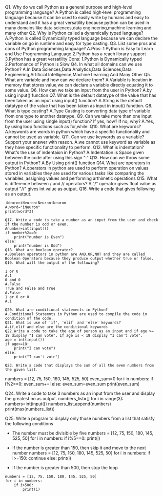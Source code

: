Q1. Why do we call Python as a general purpose and high-level programming language?
A.Python is called high-level programming language because it can be used to easily write by humans and easy to understand and it has a great versatility because python can be used in many domains like data sciences,data engineering,machine learning and many other
Q2. Why is Python called a dynamically typed language?
A.Python is called Dynamically typed language because we can declare the variable on go in runtime and easy for type casting.
Q3. List some pros and cons of Python programming language?
A.Pros:
1.Python is Easy to Learn and Use Programming Language
2.Python has a reach library support 
3.Python has a great versatility
Cons:
1.Python is Dynamically typed 
2.Perfomance of Python is Slow
Q4. In what all domains can we use Python?
A.In Data Sciences,Data Analytics,Data Sciences,Data Engineering,Artificial Intelligence,Machine Learning And Many Other 
Q5. What are variable and how can we declare them?
A.Variable is location in memory that stores value,we can declare a variable directly equating it to some value.
Q6. How can we take an input from the user in Python?
A.by using input() function
Q7. What is the default datatype of the value that has been taken as an input using input() function?
A.String is the default datatype of the value that has been taken as input in input() function.
Q8. What is type casting?
A.Type Casting is converting data type of variable from one type to another datatype.
Q9. Can we take more than one input from the user using single input() function? If yes, how? If no, why?
A.Yes, by using loop functions such as for,while. 
Q10. What are keywords?
A.keywords are words in python which have a specific functionality and cannot be used as variable.
Q11. Can we use keywords as a variable? Support your answer with reason.
A.we cannot use keyword as variable as they have specific functionality to perform.
Q12. What is indentation? What's the use of indentaion in Python?
A.Indentation is Space given between the code after using this sign ":"
Q13. How can we throw some output in Python?
A.By Using print() function
Q14. What are operators in Python?
A.operators in python are used to perform operation on values stored in variables they are used for various tasks like comparing the variables ,assigning values and performing arthimetic operations 
Q15. What is difference between / and // operators?
A."/" operator gives float value as output "//" gives int value as output.
Q16. Write a code that gives following as an output.
```
iNeuroniNeuroniNeuroniNeuron
A.word="iNeuron"
print(word*3)

Q17. Write a code to take a number as an input from the user and check if the number is odd or even.
Anumber=int(input())
if number%2==0:
    print("number is Even")
else:
    print("number is Odd")
Q18. What are boolean operator?
A.Boolean operators in python are AND,OR,NOT and they are called Boolean Operators because they produce output whether true or false.
Q19. What will the output of the following?

1 or 0
A.1
0 and 0
A.False
True and False and True
A.False
1 or 0 or 0
A.1

Q20. What are conditional statements in Python?
A.Conditional Statemnts in Python are used to compile the code in condition of the code.
Q21. What is use of 'if', 'elif' and 'else' keywords?
A.if,elif and else are the conditional keywords 
Q22.Write a code to take the age of person as an input and if age >= 18 display "I can vote". If age is < 18 display "I can't vote".
age = int(input())
if age>=18:
    print("I can vote")
else:
    print("I can't vote")

Q23. Write a code that displays the sum of all the even numbers from the given list.
```
numbers = [12, 75, 150, 180, 145, 525, 50]
even_sum=0
for i in numbers:
    if i%2==0:
        even_sum+=i
    else:
        even_sum=even_sum
print(even_sum)

    


Q24. Write a code to take 3 numbers as an input from the user and display the greatest no as output.
 numbers_list=[]
for i in range(3):
    numbers=int(input())
    numbers_list.append(numbers)
print(max(numbers_list))


Q25. Write a program to display only those numbers from a list that satisfy the following conditions

- The number must be divisible by five
numbers = [12, 75, 150, 180, 145, 525, 50]
for i in numbers:
    if i%5==0:
        print(i)
    
- If the number is greater than 150, then skip it and move to the next number
numbers = [12, 75, 150, 180, 145, 525, 50]
for i in numbers:
    if i>=150:
        continue 
    else:
        print(i)


- If the number is greater than 500, then stop the loop
```
numbers = [12, 75, 150, 180, 145, 525, 50]
for i in numbers:
    if i>500:
        print(i)
